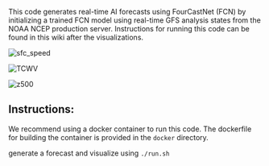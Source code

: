This code generates real-time AI forecasts using FourCastNet (FCN) by initializing a trained FCN model using real-time GFS analysis states from the NOAA NCEP production server. Instructions for running this code can be found in this wiki after the visualizations.



![sfc_speed](./images/sfc-speed/gifs/sfc-speed.gif)

![TCWV](./images/tcwv/gifs/tcwv.gif)

![z500](./images/z500/gifs/z500.gif)

## Instructions:

We recommend using a docker container to run this code. The dockerfile for building the container is provided in the ```docker``` directory. 

generate a forecast and visualize using ```./run.sh```

